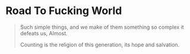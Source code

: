 # Road To Fucking World

> Such simple things, and we make of them something so complex it defeats us, Almost.
>
> Counting is the religion of this generation, its hope and salvation.
